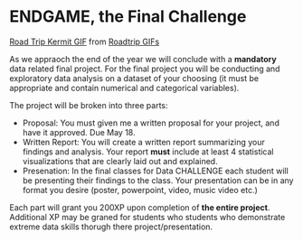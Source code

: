 # ENDGAME, the Final Challenge 

<div class="tenor-gif-embed" data-postid="10250854" data-share-method="host" data-width="100%" data-aspect-ratio="1.8032786885245902"><a href="https://tenor.com/view/avengers-end-game-dr-strange-gif-13031245">Road Trip Kermit GIF</a> from <a href="https://tenor.com/search/roadtrip-gifs">Roadtrip GIFs</a></div><script type="text/javascript" async src="https://tenor.com/embed.js"></script>


As we appraoch the end of the year we will conclude with a **mandatory** data related final project. For the final project you will be conducting and exploratory data analysis on a dataset of your choosing (it must be appropriate and contain numerical and categorical variables). 

The project will be broken into three parts:
* Proposal: You must given me a written proposal for your project, and have it approved. Due May 18. 
* Written Report: You will create a written report summarizing your findings and analysis. Your report **must** include at least 4 statistical visualizations that are clearly laid out and explained. 
* Presenation: In the final classes for Data CHALLENGE each student will be presenting their findings to the class. Your presentation can be in any format you desire (poster, powerpoint, video, music video etc.) 

Each part will grant you 200XP upon completion of **the entire project**. Additional XP may be graned for students who students who demonstrate extreme data skills thorugh there project/presentation. 
